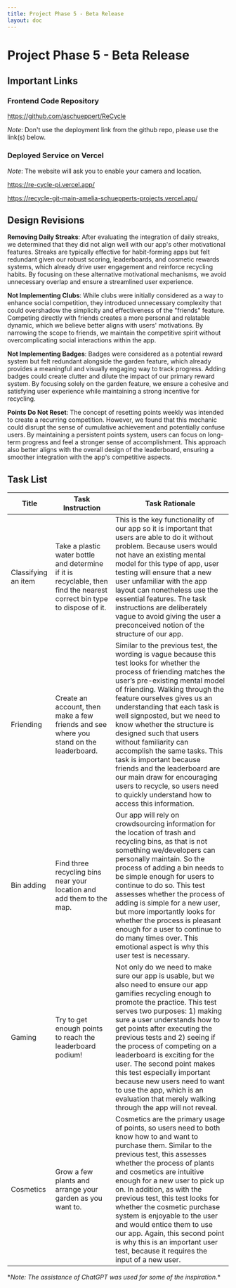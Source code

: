 ```yaml
---
title: Project Phase 5 - Beta Release
layout: doc
---
```


# Project Phase 5 - Beta Release

## Important Links

### Frontend Code Repository

https://github.com/aschueppert/ReCycle

*Note*: Don't use the deployment link from the github repo, please use the link(s) below.

### Deployed Service on Vercel

*Note*: The website will ask you to enable your camera and location.

https://re-cycle-pi.vercel.app/

https://recycle-git-main-amelia-schuepperts-projects.vercel.app/

## Design Revisions

**Removing Daily Streaks**: After evaluating the integration of daily streaks, we determined that they did not align well with our app's other motivational features. Streaks are typically effective for habit-forming apps but felt redundant given our robust scoring, leaderboards, and cosmetic rewards systems, which already drive user engagement and reinforce recycling habits. By focusing on these alternative motivational mechanisms, we avoid unnecessary overlap and ensure a streamlined user experience.

**Not Implementing Clubs**: While clubs were initially considered as a way to enhance social competition, they introduced unnecessary complexity that could overshadow the simplicity and effectiveness of the "friends" feature. Competing directly with friends creates a more personal and relatable dynamic, which we believe better aligns with users' motivations. By narrowing the scope to friends, we maintain the competitive spirit without overcomplicating social interactions within the app.

**Not Implementing Badges**: Badges were considered as a potential reward system but felt redundant alongside the garden feature, which already provides a meaningful and visually engaging way to track progress. Adding badges could create clutter and dilute the impact of our primary reward system. By focusing solely on the garden feature, we ensure a cohesive and satisfying user experience while maintaining a strong incentive for recycling.

**Points Do Not Reset**: The concept of resetting points weekly was intended to create a recurring competition. However, we found that this mechanic could disrupt the sense of cumulative achievement and potentially confuse users. By maintaining a persistent points system, users can focus on long-term progress and feel a stronger sense of accomplishment. This approach also better aligns with the overall design of the leaderboard, ensuring a smoother integration with the app's competitive aspects.

## Task List
| Title | Task Instruction | Task Rationale |
|-------|------------------|----------------|
| Classifying an item | Take a plastic water bottle and determine if it is recyclable, then find the nearest correct bin type to dispose of it. | This is the key functionality of our app so it is important that users are able to do it without problem. Because users would not have an existing mental model for this type of app, user testing will ensure that a new user unfamiliar with the app layout can nonetheless use the essential features. The task instructions are deliberately vague to avoid giving the user a preconceived notion of the structure of our app. |
| Friending        | Create an account, then make a few friends and see where you stand on the leaderboard. | Similar to the previous test, the wording is vague because this test looks for whether the process of friending matches the user’s pre-existing mental model of friending. Walking through the feature ourselves gives us an understanding that each task is well signposted, but we need to know whether the structure is designed such that users without familiarity can accomplish the same tasks. This task is important because friends and the leaderboard are our main draw for encouraging users to recycle, so users need to quickly understand how to access this information. |
| Bin adding       | Find three recycling bins near your location and add them to the map.              | Our app will rely on crowdsourcing information for the location of trash and recycling bins, as that is not something we/developers can personally maintain. So the process of adding a bin needs to be simple enough for users to continue to do so. This test assesses whether the process of adding is simple for a new user, but more importantly looks for whether the process is pleasant enough for a user to continue to do many times over. This emotional aspect is why this user test is necessary. |
| Gaming           | Try to get enough points to reach the leaderboard podium!                          | Not only do we need to make sure our app is usable, but we also need to ensure our app gamifies recycling enough to promote the practice. This test serves two purposes: 1) making sure a user understands how to get points after executing the previous tests and 2) seeing if the process of competing on a leaderboard is exciting for the user. The second point makes this test especially important because new users need to want to use the app, which is an evaluation that merely walking through the app will not reveal. |
| Cosmetics        | Grow a few plants and arrange your garden as you want to.                          | Cosmetics are the primary usage of points, so users need to both know how to and want to purchase them. Similar to the previous test, this assesses whether the process of plants and cosmetics are intuitive enough for a new user to pick up on. In addition, as with the previous test, this test looks for whether the cosmetic purchase system is enjoyable to the user and would entice them to use our app. Again, this second point is why this is an important user test, because it requires the input of a new user. |

\**Note: The assistance of ChatGPT was used for some of the inspiration.*\*
